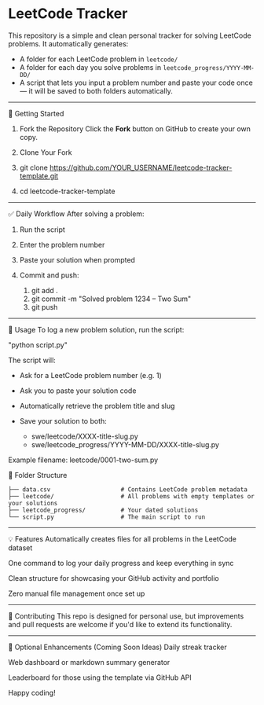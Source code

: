 # LeetCode Tracker

This repository is a simple and clean personal tracker for solving LeetCode problems. It automatically generates:

- A folder for each LeetCode problem in `leetcode/`
- A folder for each day you solve problems in `leetcode_progress/YYYY-MM-DD/`
- A script that lets you input a problem number and paste your code once — it will be saved to both folders automatically.

---

🚀 Getting Started

1. Fork the Repository
Click the **Fork** button on GitHub to create your own copy.

2. Clone Your Fork

1. git clone https://github.com/YOUR_USERNAME/leetcode-tracker-template.git
2. cd leetcode-tracker-template

---

✅ Daily Workflow
After solving a problem:

1. Run the script

2. Enter the problem number

3. Paste your solution when prompted

4. Commit and push:

   1. git add .
   2. git commit -m "Solved problem 1234 – Two Sum"
   3. git push
      
---

📝 Usage
To log a new problem solution, run the script:

"python script.py"

The script will:

- Ask for a LeetCode problem number (e.g. 1)
- Ask you to paste your solution code
   
- Automatically retrieve the problem title and slug
- Save your solution to both:

   - swe/leetcode/XXXX-title-slug.py
   - swe/leetcode_progress/YYYY-MM-DD/XXXX-title-slug.py

Example filename: leetcode/0001-two-sum.py

📂 Folder Structure
```
├── data.csv                    # Contains LeetCode problem metadata
├── leetcode/                   # All problems with empty templates or your solutions
├── leetcode_progress/          # Your dated solutions
└── script.py                   # The main script to run
```
---

💡 Features
Automatically creates files for all problems in the LeetCode dataset

One command to log your daily progress and keep everything in sync

Clean structure for showcasing your GitHub activity and portfolio

Zero manual file management once set up

---

🙌 Contributing
This repo is designed for personal use, but improvements and pull requests are welcome if you'd like to extend its functionality.

---

🧠 Optional Enhancements (Coming Soon Ideas)
Daily streak tracker

Web dashboard or markdown summary generator

Leaderboard for those using the template via GitHub API

Happy coding!

